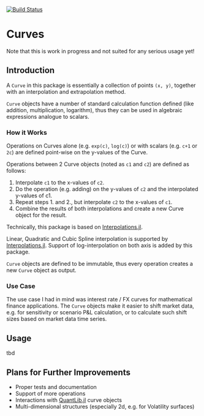 [![Build Status](https://travis-ci.com/lungben/Curves.jl.svg?branch=master)](https://travis-ci.com/lungben/Curves.jl)

# Curves

Note that this is work in progress and not suited for any serious usage yet!

## Introduction

A `Curve` in this package is essentially a collection of points `(x, y)`, together with an interpolation and extrapolation method.

`Curve` objects have a number of standard calculation function defined (like addition, multiplication, logarithm), thus they can be used in algebraic expressions analogue to scalars.

### How it Works

Operations on Curves alone (e.g. `exp(c)`, `log(c)`) or with scalars (e.g. `c+1` or `2c`) are defined point-wise on the y-values of the Curve.

Operations between 2 Curve objects (noted as `c1` and `c2`) are defined as follows:
1. Interpolate `c1` to the x-values of `c2`.
2. Do the operation (e.g. adding) on the y-values of `c2` and the interpolated y-values of c1.
3. Repeat steps 1. and 2., but interpolate `c2` to the x-values of `c1`.
4. Combine the results of both interpolations and create a new Curve object for the result.

Technically, this package is based on [Interpolations.jl](https://github.com/JuliaMath/Interpolations.jl).

Linear, Quadratic and Cubic Spline interpolation is supported by [Interpolations.jl](https://github.com/JuliaMath/Interpolations.jl). Support of log-interpolation on both axis is added by this package.

`Curve` objects are defined to be immutable, thus every operation creates a new `Curve` object as output.

### Use Case

The use case I had in mind was interest rate / FX curves for mathematical finance applications.
The `Curve` objects make it easier to shift market data, e.g. for sensitivity or scenario P&L calculation, or to calculate such shift sizes based on market data time series.

## Usage

tbd

## Plans for Further Improvements

* Proper tests and documentation
* Support of more operations
* Interactions with [QuantLib.jl](https://github.com/pazzo83/QuantLib.jl) curve objects
* Multi-dimensional structures (especially 2d, e.g. for Volatility surfaces)
